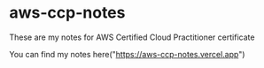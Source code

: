 # aws-ccp-notes

These are my notes for AWS Certified Cloud Practitioner certificate

You can find my notes here("https://aws-ccp-notes.vercel.app")
